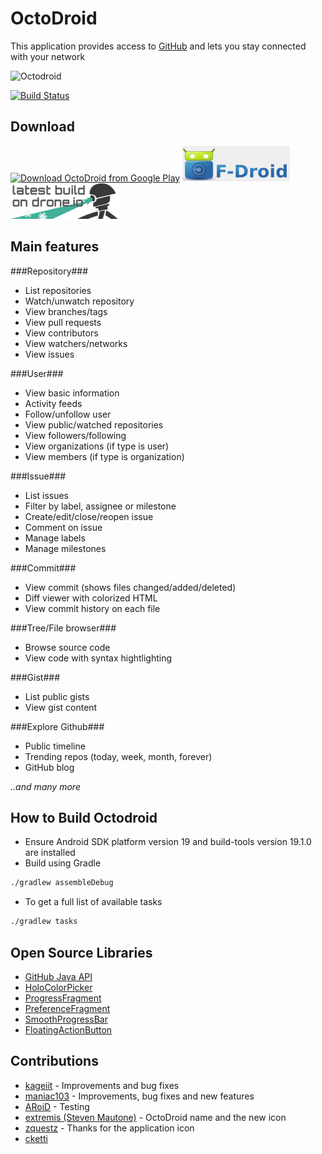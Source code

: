 OctoDroid
=========
This application provides access to [GitHub](https://github.com/) and lets you stay connected with your network

![Octodroid](https://raw.githubusercontent.com/slapperwan/gh4a/master/res/drawable-xxhdpi/octodroid.png)

[![Build Status](https://drone.io/github.com/slapperwan/gh4a/status.png)](https://drone.io/github.com/slapperwan/gh4a/latest)

Download
--------
[![Download OctoDroid from Google Play](http://www.android.com/images/brand/android_app_on_play_large.png)](https://play.google.com/store/apps/details?id=com.gh4a) [![Download OctoDroid from F-Droid.org](https://raw.githubusercontent.com/kageiit/images-host/master/badges/fdroid-badge.png)](http://f-droid.org/repository/browse/?fdfilter=octodroid&fdid=com.gh4a) [![Download latest debug from drone.io](https://raw.githubusercontent.com/kageiit/images-host/master/badges/drone-io-badge.png)](https://drone.io/github.com/slapperwan/gh4a/files/build/outputs/apk/gh4a-debug.apk)


Main features
-------------

###Repository###
* List repositories
* Watch/unwatch repository
* View branches/tags
* View pull requests
* View contributors
* View watchers/networks
* View issues

###User###
* View basic information
* Activity feeds
* Follow/unfollow user
* View public/watched repositories
* View followers/following
* View organizations (if type is user)
* View members (if type is organization)

###Issue###
* List issues
* Filter by label, assignee or milestone
* Create/edit/close/reopen issue
* Comment on issue
* Manage labels
* Manage milestones

###Commit###
* View commit (shows files changed/added/deleted)
* Diff viewer with colorized HTML
* View commit history on each file

###Tree/File browser###
* Browse source code
* View code with syntax hightlighting

###Gist###
* List public gists
* View gist content

###Explore Github###
* Public timeline
* Trending repos (today, week, month, forever)
* GitHub blog

*..and many more*

How to Build Octodroid
----------------------
- Ensure Android SDK platform version 19 and build-tools version 19.1.0 are installed
- Build using Gradle

```bash
./gradlew assembleDebug
```

- To get a full list of available tasks

```bash
./gradlew tasks
```

Open Source Libraries
---------------------
* [GitHub Java API](https://github.com/maniac103/egit-github/tree/master/org.eclipse.egit.github.core)
* [HoloColorPicker](https://github.com/LarsWerkman/HoloColorPicker)
* [ProgressFragment](https://github.com/johnkil/Android-ProgressFragment)
* [PreferenceFragment](https://github.com/kolavar/android-support-v4-preferencefragment)
* [SmoothProgressBar](https://github.com/castorflex/SmoothProgressBar)
* [FloatingActionButton](https://github.com/shamanland/floating-action-button)

Contributions
-------------
* [kageiit](https://github.com/kageiit) - Improvements and bug fixes
* [maniac103](https://github.com/maniac103) - Improvements, bug fixes and new features
* [ARoiD](https://github.com/ARoiD) - Testing
* [extremis (Steven Mautone)](https://github.com/extremis) - OctoDroid name and the new icon
* [zquestz](https://github.com/zquestz) - Thanks for the application icon
* [cketti](https://github.com/cketti)
